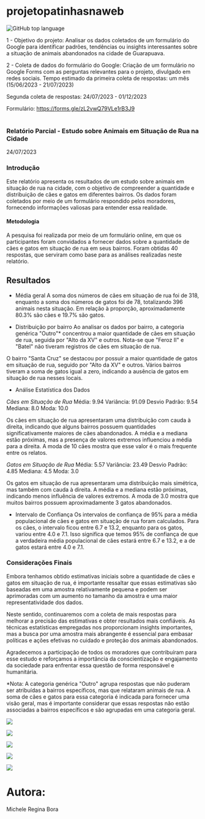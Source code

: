 <h1>projetopatinhasnaweb</h1>

![GitHub top language](https://img.shields.io/github/languages/top/micheleregina2022/projetopatinhasnaweb?color=pink&style=flat-square)



1 - Objetivo do projeto:
Analisar os dados coletados de um formulário do Google para identificar padrões, tendências ou insights interessantes sobre a situação de animais abandonados na cidade de Guarapuava.
<br>

2 - Coleta de dados do formulário do Google:
Criação de um formulário no Google Forms com as perguntas relevantes para o projeto, divulgado em redes sociais. 
Tempo estimado da primeira coleta de respostas: um mês (15/06/2023 - 21/07/2023)

Segunda coleta de respostas: 24/07/2023 - 01/12/2023

Formulário:  https://forms.gle/zL2vwQ79VLe1rB3J9                     
<br>


### Relatório Parcial - Estudo sobre Animais em Situação de Rua na Cidade
24/07/2023

### Introdução

Este relatório apresenta os resultados de um estudo sobre animais em situação de rua na cidade, com o objetivo de compreender a quantidade e distribuição de cães e gatos em diferentes bairros. Os dados foram coletados por meio de um formulário respondido pelos moradores, fornecendo informações valiosas para entender essa realidade.

#### Metodologia
A pesquisa foi realizada por meio de um formulário online, em que os participantes foram convidados a fornecer dados sobre a quantidade de cães e gatos em situação de rua em seus bairros. Foram obtidas 40 respostas, que serviram como base para as análises realizadas neste relatório.

## Resultados

- Média geral
A soma dos números de cães em situação de rua foi de 318, enquanto a soma dos números de gatos foi de 78, totalizando 396 animais nesta situação. Em relação à proporção, aproximadamente 80.3% são cães e 19.7% são gatos.

- Distribuição por bairro
Ao analisar os dados por bairro, a categoria genérica "Outro"* concentrou a maior quantidade de cães em situação de rua, seguida por "Alto da XV" e outros. Nota-se que "Feroz II" e "Batel" não tiveram registros de cães em situação de rua.

O bairro "Santa Cruz" se destacou por possuir a maior quantidade de gatos em situação de rua, seguido por "Alto da XV" e outros. Vários bairros tiveram a soma de gatos igual a zero, indicando a ausência de gatos em situação de rua nesses locais.

 - Análise Estatística dos Dados
   
*Cães em Situação de Rua*
Média: 9.94
Variância: 91.09
Desvio Padrão: 9.54
Mediana: 8.0
Moda: 10.0

Os cães em situação de rua apresentaram uma distribuição com cauda à direita, indicando que alguns bairros possuem quantidades significativamente maiores de cães abandonados. A média e a mediana estão próximas, mas a presença de valores extremos influenciou a média para a direita. A moda de 10 cães mostra que esse valor é o mais frequente entre os relatos.

*Gatos em Situação de Rua*
Média: 5.57
Variância: 23.49
Desvio Padrão: 4.85
Mediana: 4.5
Moda: 3.0

Os gatos em situação de rua apresentaram uma distribuição mais simétrica, mas também com cauda à direita. A média e a mediana estão próximas, indicando menos influência de valores extremos. A moda de 3.0 mostra que muitos bairros possuem aproximadamente 3 gatos abandonados.

- Intervalo de Confiança
Os intervalos de confiança de 95% para a média populacional de cães e gatos em situação de rua foram calculados. Para os cães, o intervalo ficou entre 6.7 e 13.2, enquanto para os gatos, variou entre 4.0 e 7.1. Isso significa que temos 95% de confiança de que a verdadeira média populacional de cães estará entre 6.7 e 13.2, e a de gatos estará entre 4.0 e 7.1.

### Considerações Finais
Embora tenhamos obtido estimativas iniciais sobre a quantidade de cães e gatos em situação de rua, é importante ressaltar que essas estimativas são baseadas em uma amostra relativamente pequena e podem ser aprimoradas com um aumento no tamanho da amostra e uma maior representatividade dos dados.

Neste sentido, continuaremos com a coleta de mais respostas para melhorar a precisão das estimativas e obter resultados mais confiáveis. As técnicas estatísticas empregadas nos proporcionam insights importantes, mas a busca por uma amostra mais abrangente é essencial para embasar políticas e ações efetivas no cuidado e proteção dos animais abandonados.


Agradecemos a participação de todos os moradores que contribuíram para esse estudo e reforçamos a importância da conscientização e engajamento da sociedade para enfrentar essa questão de forma responsável e humanitária.



*Nota: A categoria genérica "Outro" agrupa respostas que não puderam ser atribuídas a bairros específicos, mas que relataram animais de rua. A soma de cães e gatos para essa categoria é indicada para fornecer uma visão geral, mas é importante considerar que essas respostas não estão associadas a bairros específicos e são agrupadas em uma categoria geral.




![](assets/n_respostas.png)

![](assets/media_geral.png)

![](assets/dist_bairro.png)

![](assets/caes_statistics.png)

![](assets/gatos_statistics.png)



# Autora:  </br>
Michele Regina Bora
